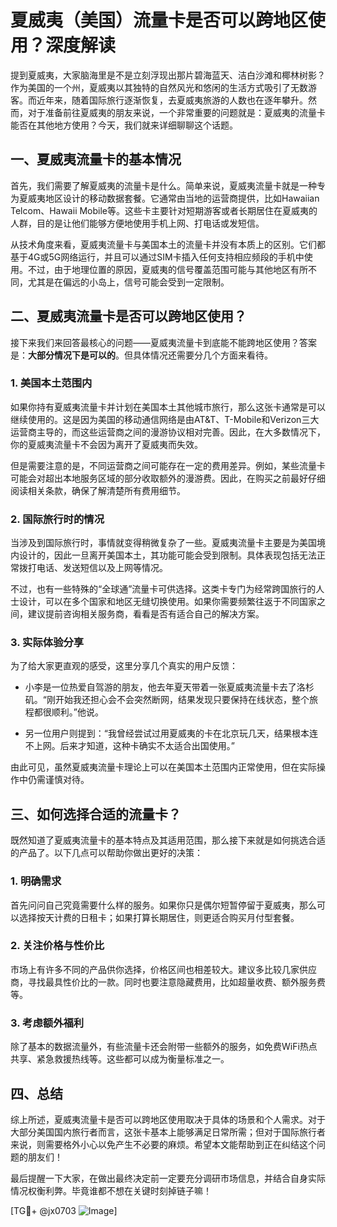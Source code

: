 # 夏威夷（美国）流量卡是否可以跨地区使用？深度解读

提到夏威夷，大家脑海里是不是立刻浮现出那片碧海蓝天、洁白沙滩和椰林树影？作为美国的一个州，夏威夷以其独特的自然风光和悠闲的生活方式吸引了无数游客。而近年来，随着国际旅行逐渐恢复，去夏威夷旅游的人数也在逐年攀升。然而，对于准备前往夏威夷的朋友来说，一个非常重要的问题就是：夏威夷的流量卡能否在其他地方使用？今天，我们就来详细聊聊这个话题。

## 一、夏威夷流量卡的基本情况

首先，我们需要了解夏威夷的流量卡是什么。简单来说，夏威夷流量卡就是一种专为夏威夷地区设计的移动数据套餐。它通常由当地的运营商提供，比如Hawaiian Telcom、Hawaii Mobile等。这些卡主要针对短期游客或者长期居住在夏威夷的人群，目的是让他们能够方便地使用手机上网、打电话或发短信。

从技术角度来看，夏威夷流量卡与美国本土的流量卡并没有本质上的区别。它们都基于4G或5G网络运行，并且可以通过SIM卡插入任何支持相应频段的手机中使用。不过，由于地理位置的原因，夏威夷的信号覆盖范围可能与其他地区有所不同，尤其是在偏远的小岛上，信号可能会受到一定限制。

## 二、夏威夷流量卡是否可以跨地区使用？

接下来我们来回答最核心的问题——夏威夷流量卡到底能不能跨地区使用？答案是：**大部分情况下是可以的**。但具体情况还需要分几个方面来看待。

### 1. 美国本土范围内

如果你持有夏威夷流量卡并计划在美国本土其他城市旅行，那么这张卡通常是可以继续使用的。这是因为美国的移动通信网络是由AT&T、T-Mobile和Verizon三大运营商主导的，而这些运营商之间的漫游协议相对完善。因此，在大多数情况下，你的夏威夷流量卡不会因为离开了夏威夷而失效。

但是需要注意的是，不同运营商之间可能存在一定的费用差异。例如，某些流量卡可能会对超出本地服务区域的部分收取额外的漫游费。因此，在购买之前最好仔细阅读相关条款，确保了解清楚所有费用细节。

### 2. 国际旅行时的情况

当涉及到国际旅行时，事情就变得稍微复杂了一些。夏威夷流量卡主要是为美国境内设计的，因此一旦离开美国本土，其功能可能会受到限制。具体表现包括无法正常拨打电话、发送短信以及上网等情况。

不过，也有一些特殊的“全球通”流量卡可供选择。这类卡专门为经常跨国旅行的人士设计，可以在多个国家和地区无缝切换使用。如果你需要频繁往返于不同国家之间，建议提前咨询相关服务商，看看是否有适合自己的解决方案。

### 3. 实际体验分享

为了给大家更直观的感受，这里分享几个真实的用户反馈：

- 小李是一位热爱自驾游的朋友，他去年夏天带着一张夏威夷流量卡去了洛杉矶。“刚开始我还担心会不会突然断网，结果发现只要保持在线状态，整个旅程都很顺利。”他说。
  
- 另一位用户则提到：“我曾经尝试过用夏威夷的卡在北京玩几天，结果根本连不上网。后来才知道，这种卡确实不太适合出国使用。”

由此可见，虽然夏威夷流量卡理论上可以在美国本土范围内正常使用，但在实际操作中仍需谨慎对待。

## 三、如何选择合适的流量卡？

既然知道了夏威夷流量卡的基本特点及其适用范围，那么接下来就是如何挑选合适的产品了。以下几点可以帮助你做出更好的决策：

### 1. 明确需求

首先问问自己究竟需要什么样的服务。如果你只是偶尔短暂停留于夏威夷，那么可以选择按天计费的日租卡；如果打算长期居住，则更适合购买月付型套餐。

### 2. 关注价格与性价比

市场上有许多不同的产品供你选择，价格区间也相差较大。建议多比较几家供应商，寻找最具性价比的一款。同时也要注意隐藏费用，比如超量收费、额外服务费等。

### 3. 考虑额外福利

除了基本的数据流量外，有些流量卡还会附带一些额外的服务，如免费WiFi热点共享、紧急救援热线等。这些都可以成为衡量标准之一。

## 四、总结

综上所述，夏威夷流量卡是否可以跨地区使用取决于具体的场景和个人需求。对于大部分美国国内旅行者而言，这张卡基本上能够满足日常所需；但对于国际旅行者来说，则需要格外小心以免产生不必要的麻烦。希望本文能帮助到正在纠结这个问题的朋友们！

最后提醒一下大家，在做出最终决定前一定要充分调研市场信息，并结合自身实际情况权衡利弊。毕竟谁都不想在关键时刻掉链子嘛！

[TG💪+ @jx0703 ![Image](https://github.com/user-attachments/assets/dbca1d08-cadb-493c-b0ec-ad6f7a83f270)]